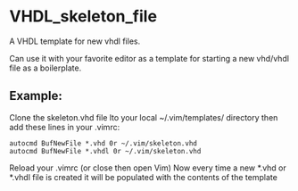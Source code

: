 # VHDL_skeleton_file
A VHDL template for new vhdl files. 

Can use it with your favorite editor as a template for starting a new vhd/vhdl file as a boilerplate.

## Example: 
Clone the skeleton.vhd file lto your local ~/.vim/templates/ directory then add these lines in your .vimrc: 

```vimrc
autocmd BufNewFile *.vhd 0r ~/.vim/skeleton.vhd
autocmd BufNewFile *.vhdl 0r ~/.vim/skeleton.vhd
```

Reload your .vimrc (or close then open Vim)
Now every time a new *.vhd or *.vhdl file is created it will be populated with the contents of the template 
